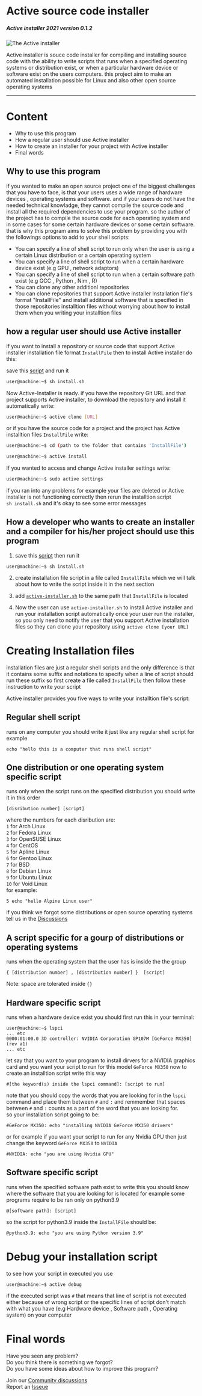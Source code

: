 # Active source code installer
##### Active installer 2021 version 0.1.2 


![The Active installer](https://raw.githubusercontent.com/Hussein-L-AlMadhachi/Active-Installer/main/ACTIVE.png) 

Active installer is souce code installer for compiling and installing source code with the ability to write scripts that runs when a specified operating systems or distribution exist, or when a particular hardware device or software exist on the users computers. this project aim to make an automated installation possible for Linux and also other open source operating systems

---

# Content
* Why to use this program
* How a regular user should use Active installer
* How to create an installer for your project with Active installer
* Final words

## Why to use this program

if you wanted to make an open source project one of the biggest challenges that you have to face, is that your users uses a wide range of hardware devices , operating systems and software. and if your users do not have the needed technical knowladge, they cannot compile the source code and install all the required dependencies to use your program. so the author of the project has to compile the source code for each operating system and in some cases for some certain hardware devices or some certain software. that is why this program aims to solve this problem by providing you with the followings options to add to your shell scripts:


* You can specify a line of shell script to run only when the user is using a certain Linux distribution or a certain operating system
* You can specify a line of shell script to run when a certain hardware device exist (e.g GPU , network adaptors)
* You can specify a line of shell script to run when a certain software path exist (e.g GCC , Python , Nim , R)
* You can clone any other additionl repositories
* You can clone repositories that support Active installer Installation file's format "InstallFile" and install additional software that is specified in those repositories installtion files without worrying about how to install them when you writing your installtion files

## how a regular user should use Active installer

if you want to install a repository or source code that support Active installer installation file format `InstallFile` then to install Active installer do this:  

save this [script](https://raw.githubusercontent.com/Hussein-L-AlMadhachi/Active-Installer/main/install.sh) and run it
``` bash
user@machine:~$ sh install.sh
``` 

Now Active-Installer is ready. if you have the repository Git URL and that project supports Active installer, to download the repository and install it automatically write:

``` bash
user@machine:~$ active clone [URL]
```

or if you have the source code for a project and the project has Active installtion files `InstallFile` write:

``` bash
user@machine:~$ cd (path to the folder that contains 'InstallFile')

```

``` bash
user@machine:~$ active install
```
If you wanted to access and change Active installer settings write:
``` bash
user@machine:~$ sudo active settings
```
if you ran into any problems for example your files are deleted or Active installer is not functioning correctly then rerun the installtion script  
`sh install.sh` and it's okay to see some error messages

## How a developer who wants to create an installer and a compiler for his/her project should use this program

1. save this [script](https://raw.githubusercontent.com/Hussein-L-AlMadhachi/Active-Installer/main/install.sh) then run it
```
user@machine:~$ sh install.sh
```

2. create installation file script in a file called `InstallFile` which we will talk about how to write the script inside it in the next section

3. add [`active-installer.sh`](https://github.com/Hussein-L-AlMadhachi/Active-Installer/raw/main/active-installer.sh) to the same path that `InstallFile` is located

4. Now the user can use `active-installer.sh` to install Active installer and run your installation script automatically once your user run the installer, so you only need to notify the user that you support Active installation files so they can clone your repository using `active clone [your URL]`

# Creating Installation files
installation files are just a regular shell scripts and the only difference is that it contains some suffix and notations to specify when a line of script should run these suffix so first create a file called `InstallFile` then follow these instruction to write your script  

Active installer provides you five ways to write your installtion file's script:

## Regular shell script
runs on any computer you should write it just like any regular shell script for example
```
echo "hello this is a computer that runs shell script"
```


## One distribution or one operating system specific script
runs only when the script runs on the specified distribution you should write it in this order
```
[disribution number] [script]
```
where the numbers for each disribution are:  
`1` for Arch Linux  
`2` for Fedora Linux  
`3` for OpenSUSE Linux  
`4` for CentOS  
`5` for Apline Linux  
`6` for Gentoo Linux  
`7` for BSD  
`8` for Debian Linux  
`9` for Ubuntu Linux  
`10` for Void Linux  
for example:
```
5 echo "hello Alpine Linux user"
```

if you think we forgot some distributions or open source operating systems tell us in the [Discussions](https://github.com/Hussein-L-AlMadhachi/Active-Installer/discussions)


## A script specific for a gourp of distributions or operating systems
runs when the operating system that the user has is inside the the group 
```
{ [distribution number] , [distribution number] }  [script]
```
Note: space are tolerated inside `{}`



## Hardware specific script
runs when a hardware device exist you should first run this in your terminal:
```
user@machine:~$ lspci
... etc
0000:01:00.0 3D controller: NVIDIA Corporation GP107M [GeForce MX350] (rev a1)
... etc
```
let say that you want to your program to install dirvers for a NVIDIA graphics card and you want your script to run for this model `GeForce MX350` now to create an installtion script write this way
```
#[the keyword(s) inside the lspci command]: [script to run]
```
note that you should copy the words that you are looking for in the `lspci` command and place them between `#` and `:` and remmember that spaces between `#` and `:` counts as a part of the word that you are looking for.  
so your installation script going to be:
```
#GeForce MX350: echo "installing NVIDIA GeForce MX350 drivers"
```
or for example if you want your script to run for any Nvidia GPU then just change the keyword `GeForce MX350` to `NVIDIA`
```
#NVIDIA: echo "you are using Nvidia GPU"
```

## Software specific script
runs when the specified software path exist to write this you should know where the software that you are looking for is located for example some programs require to be ran only on python3.9

```
@[software path]: [script]
```
so the script for python3.9 inside the `InstallFile` should be:
```
@python3.9: echo "you are using Python version 3.9"
```
# Debug your installation script
to see how your script in executed you use
```
user@machine:~$ active debug
```
if the executed script was `#` that means that line of script is not executed either because of wrong script or the specific lines of script don't match with what you have (e.g Hardware device , Software path , Operating system) on your computer

# Final words
Have you seen any problem?  
Do you think there is something we forgot?  
Do you have some ideas about how to improve this program?  

Join our [Community discussions](https://github.com/Hussein-L-AlMadhachi/Active-Installer/discussions)  
Report an [Isseue](https://github.com/Hussein-L-AlMadhachi/Active-Installer/issues)
